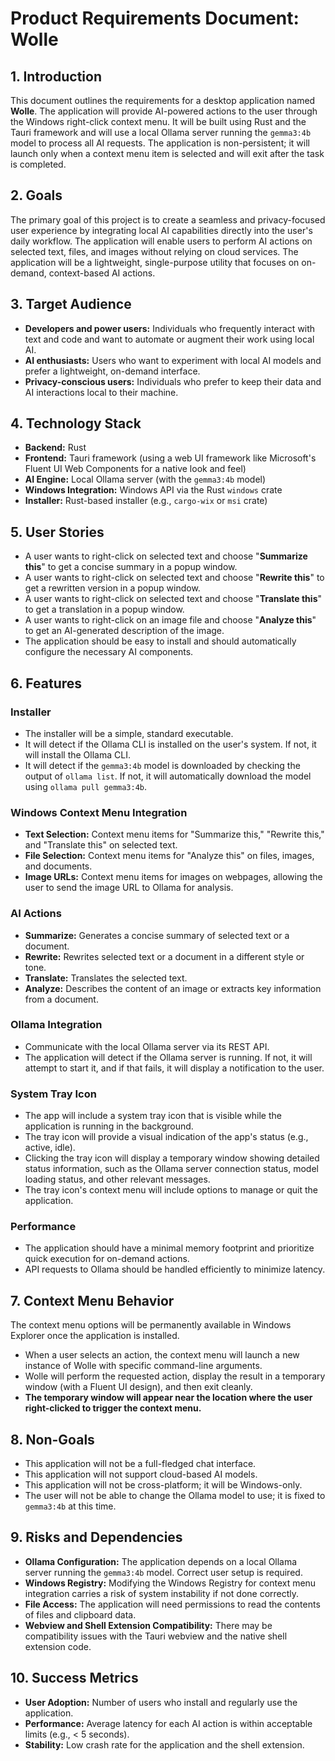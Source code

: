 # Product Requirements Document: Wolle

## 1. Introduction

This document outlines the requirements for a desktop application named **Wolle**. The application will provide AI-powered actions to the user through the Windows right-click context menu. It will be built using Rust and the Tauri framework and will use a local Ollama server running the `gemma3:4b` model to process all AI requests. The application is non-persistent; it will launch only when a context menu item is selected and will exit after the task is completed.

## 2. Goals

The primary goal of this project is to create a seamless and privacy-focused user experience by integrating local AI capabilities directly into the user's daily workflow. The application will enable users to perform AI actions on selected text, files, and images without relying on cloud services. The application will be a lightweight, single-purpose utility that focuses on on-demand, context-based AI actions.

## 3. Target Audience

- **Developers and power users:** Individuals who frequently interact with text and code and want to automate or augment their work using local AI.
- **AI enthusiasts:** Users who want to experiment with local AI models and prefer a lightweight, on-demand interface.
- **Privacy-conscious users:** Individuals who prefer to keep their data and AI interactions local to their machine.

## 4. Technology Stack

- **Backend:** Rust
- **Frontend:** Tauri framework (using a web UI framework like Microsoft's Fluent UI Web Components for a native look and feel)
- **AI Engine:** Local Ollama server (with the `gemma3:4b` model)
- **Windows Integration:** Windows API via the Rust `windows` crate
- **Installer:** Rust-based installer (e.g., `cargo-wix` or `msi` crate)

## 5. User Stories

- A user wants to right-click on selected text and choose "**Summarize this**" to get a concise summary in a popup window.
- A user wants to right-click on selected text and choose "**Rewrite this**" to get a rewritten version in a popup window.
- A user wants to right-click on selected text and choose "**Translate this**" to get a translation in a popup window.
- A user wants to right-click on an image file and choose "**Analyze this**" to get an AI-generated description of the image.
- The application should be easy to install and should automatically configure the necessary AI components.

## 6. Features

### Installer

- The installer will be a simple, standard executable.
- It will detect if the Ollama CLI is installed on the user's system. If not, it will install the Ollama CLI.
- It will detect if the `gemma3:4b` model is downloaded by checking the output of `ollama list`. If not, it will automatically download the model using `ollama pull gemma3:4b`.

### Windows Context Menu Integration

- **Text Selection:** Context menu items for "Summarize this," "Rewrite this," and "Translate this" on selected text.
- **File Selection:** Context menu items for "Analyze this" on files, images, and documents.
- **Image URLs:** Context menu items for images on webpages, allowing the user to send the image URL to Ollama for analysis.

### AI Actions

- **Summarize:** Generates a concise summary of selected text or a document.
- **Rewrite:** Rewrites selected text or a document in a different style or tone.
- **Translate:** Translates the selected text.
- **Analyze:** Describes the content of an image or extracts key information from a document.

### Ollama Integration

- Communicate with the local Ollama server via its REST API.
- The application will detect if the Ollama server is running. If not, it will attempt to start it, and if that fails, it will display a notification to the user.

### System Tray Icon

- The app will include a system tray icon that is visible while the application is running in the background.
- The tray icon will provide a visual indication of the app's status (e.g., active, idle).
- Clicking the tray icon will display a temporary window showing detailed status information, such as the Ollama server connection status, model loading status, and other relevant messages.
- The tray icon's context menu will include options to manage or quit the application.

### Performance

- The application should have a minimal memory footprint and prioritize quick execution for on-demand actions.
- API requests to Ollama should be handled efficiently to minimize latency.

## 7. Context Menu Behavior

The context menu options will be permanently available in Windows Explorer once the application is installed.

- When a user selects an action, the context menu will launch a new instance of Wolle with specific command-line arguments.
- Wolle will perform the requested action, display the result in a temporary window (with a Fluent UI design), and then exit cleanly.
- **The temporary window will appear near the location where the user right-clicked to trigger the context menu.**

## 8. Non-Goals

- This application will not be a full-fledged chat interface.
- This application will not support cloud-based AI models.
- This application will not be cross-platform; it will be Windows-only.
- The user will not be able to change the Ollama model to use; it is fixed to `gemma3:4b` at this time.

## 9. Risks and Dependencies

- **Ollama Configuration:** The application depends on a local Ollama server running the `gemma3:4b` model. Correct user setup is required.
- **Windows Registry:** Modifying the Windows Registry for context menu integration carries a risk of system instability if not done correctly.
- **File Access:** The application will need permissions to read the contents of files and clipboard data.
- **Webview and Shell Extension Compatibility:** There may be compatibility issues with the Tauri webview and the native shell extension code.

## 10. Success Metrics

- **User Adoption:** Number of users who install and regularly use the application.
- **Performance:** Average latency for each AI action is within acceptable limits (e.g., < 5 seconds).
- **Stability:** Low crash rate for the application and the shell extension.
